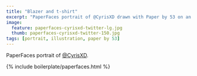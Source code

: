 ```yaml
---
title: "Blazer and t-shirt"
excerpt: "PaperFaces portrait of @CyrisXD drawn with Paper by 53 on an iPad."
image: 
  feature: paperfaces-cyrisxd-twitter-lg.jpg
  thumb: paperfaces-cyrisxd-twitter-150.jpg
tags: [portrait, illustration, paper by 53]
---
```


PaperFaces portrait of [@CyrisXD](http://twitter.com/CyrisXD).

{% include boilerplate/paperfaces.html %}